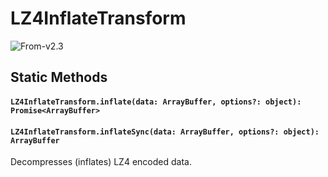 # LZ4InflateTransform

<p class="badges">
  <img src="https://img.shields.io/badge/From-v2.3-blue.svg?style=flat-square" alt="From-v2.3" /> 
</p>

## Static Methods

#### `LZ4InflateTransform.inflate(data: ArrayBuffer, options?: object): Promise<ArrayBuffer>`

#### `LZ4InflateTransform.inflateSync(data: ArrayBuffer, options?: object): ArrayBuffer`

Decompresses (inflates) LZ4 encoded data.
